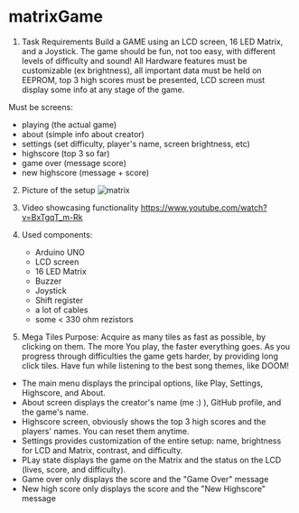 # matrixGame
1. Task Requirements
Build a GAME using an LCD screen, 16 LED Matrix, and a Joystick. The game should be fun, not too easy, with different levels of difficulty and sound! 
All Hardware features must be customizable (ex brightness), all important data must be held on EEPROM, top 3 high scores must be presented, LCD screen must display some info at any stage of the game.

Must be screens: 
  - playing (the actual game)
  - about (simple info about creator)
  - settings (set difficulty, player's name, screen brightness, etc)
  - highscore (top 3 so far)
  - game over (message score)
  - new highscore (message + score)
  
2. Picture of the setup 
![matrix](https://user-images.githubusercontent.com/61291904/147041469-e8938dee-e35e-4bb3-b811-ba85073e1e86.png)

3. Video showcasing functionality
https://www.youtube.com/watch?v=BxTgqT_m-Rk

4. Used components:
    - Arduino UNO
    - LCD screen
    - 16 LED Matrix
    - Buzzer
    - Joystick
    - Shift register
    - a lot of cables 
    - some < 330 ohm rezistors
    
5. Mega Tiles
  Purpose: Acquire as many tiles as fast as possible, by clicking on them. The more You play, the faster everything goes. As you progress through difficulties the game gets harder, by providing long click tiles. Have fun while listening to the best song themes, like DOOM!
  
  - The main menu displays the principal options, like Play, Settings, Highscore, and About. 
  - About screen displays the creator's name (me :) ), GitHub profile, and the game's name.
  - Highscore screen, obviously shows the top 3 high scores and the players' names. You can reset them anytime.
  - Settings provides customization of the entire setup: name, brightness for LCD and Matrix, contrast, and difficulty.
  - PLay state displays the game on the Matrix and the status on the LCD (lives, score, and difficulty).
  - Game over only displays the score and the "Game Over" message
  - New high score only displays the score and the "New Highscore" message
